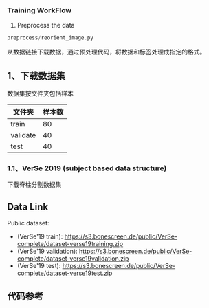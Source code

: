
### Training WorkFlow
1. Preprocess the data
```c
preprocess/reorient_image.py
```
从数据链接下载数据，通过预处理代码，将数据和标签处理成指定的格式。

## 1、下载数据集

数据集按文件夹包括样本

| 文件夹 | 样本数 |
| --- | --- |
| train | 80 |
| validate | 40 |
| test | 40 |

### 1.1、VerSe 2019 (subject based data structure)

下载脊柱分割数据集

## Data Link
Public dataset:
- (VerSe'19 train): https://s3.bonescreen.de/public/VerSe-complete/dataset-verse19training.zip
- (VerSe'19 validation): https://s3.bonescreen.de/public/VerSe-complete/dataset-verse19validation.zip
- (VerSe'19 test): https://s3.bonescreen.de/public/VerSe-complete/dataset-verse19test.zip

## 代码参考



